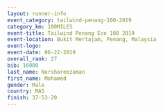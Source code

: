 ```yaml
---
layout: runner-info 
event_category: tailwind-penang-100-2019 
category_km: 100MILES 
event-title: Tailwind Penang Eco 100 2019 
event-location: Bukit Mertajam, Penang, Malaysia 
event-logo: 
event-date: 06-22-2019 
overall_rank: 27
bib: 16080
last_name: Nurshareezaman
first_name: Mohamed
gender: Male
country: MAS
finish: 37-53-20
---
```

